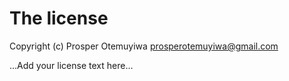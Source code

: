 # The license

Copyright (c) Prosper Otemuyiwa <prosperotemuyiwa@gmail.com>

...Add your license text here...